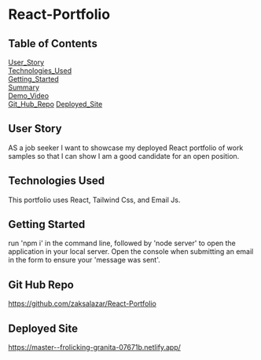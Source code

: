 # React-Portfolio

## Table of Contents 
[User_Story](#userstory)<br>
[Technologies_Used](#technologies_used)<br>
[Getting_Started](#getting_started)<br>
[Summary](#summary)<br>
[Demo_Video](#demo_video)<br>
[Git_Hub_Repo](#git-hub-repo) 
[Deployed_Site](#deployed-site)


## User Story

AS a job seeker I want to showcase my deployed React portfolio of work samples
so that I can show I am a good candidate for an open position.

## Technologies Used
This portfolio uses React, Tailwind Css, and Email Js. 

## Getting Started
run 'npm i' in the command line, followed by 'node server' to open the application in your local server. 
Open the console when submitting an email in the form to ensure your 'message was sent'. 

## Git Hub Repo 
https://github.com/zaksalazar/React-Portfolio

## Deployed Site 
https://master--frolicking-granita-07671b.netlify.app/